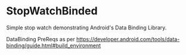# StopWatchBinded
Simple stop watch demonstrating Android's Data Binding Library.

DataBinding PreReqs as per https://developer.android.com/tools/data-binding/guide.html#build_environment
